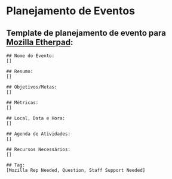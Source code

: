 # Planejamento de Eventos


## Template de planejamento de evento para [Mozilla Etherpad](https://public.etherpad-mozilla.org): 
```
## Nome do Evento: 
[]

## Resumo: 
[]

## Objetivos/Metas: 
[]

## Métricas: 
[]

## Local, Data e Hora: 
[]

## Agenda de Atividades: 
[]

## Recursos Necessários: 
[]

## Tag: 
[Mozilla Rep Needed, Question, Staff Support Needed]
```
